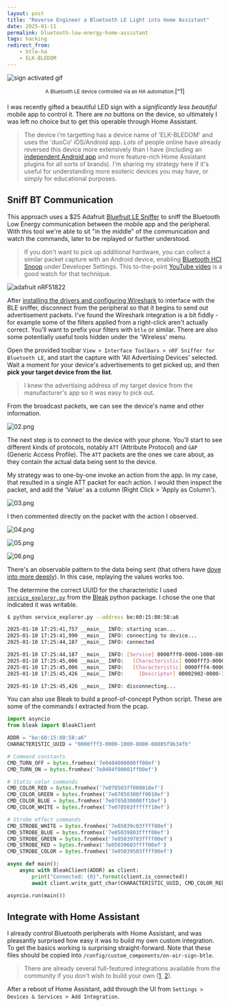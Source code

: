 ```yaml
---
layout: post
title: "Reverse Engineer a Bluetooth LE Light into Home Assistant"
date: 2025-01-11
permalink: bluetooth-low-energy-home-assistant
tags: hacking
redirect_from:
    - btle-ha
    - ELK-BLEDOM
---
```


![sign activated gif]({{site.url}}/assets/resources-btle-ha/sign.gif)
<div markdown="1" style="text-align: center; margin-bottom: 20px;"><small>A Bluetooth LE device controlled via an HA automation.</small>[^1]
</div>

I was recently gifted a beautiful LED sign with a *significantly less beautiful* mobile app to control it.  There are _no_ buttons on the device, so ultimately I was left no choice but to get this operable through Home Assistant.

> The device i'm targetting has a device name of 'ELK-BLEDOM' and uses the 'duoCo' iOS/Android app.  _Lots_ of people online have already reversed this device more extensively than I have (including an [independent Android app](https://play.google.com/store/apps/details?id=com.leet.elkotrol&hl=en-US) and more feature-rich Home Assistant plugins for all sorts of brands).  I'm sharing my strategy here if it's useful for understanding more esoteric devices you may have, or simply for educational purposes.

## Sniff BT Communication

This approach uses a $25 Adafruit [Bluefruit LE Sniffer](https://www.adafruit.com/product/2269) to sniff the Bluetooth Low Energy communication between the mobile app and the peripheral.  With this tool we're able to sit "in the middle" of the communication and watch the commands, later to be replayed or further understood.

 > If you don't want to pick up additional hardware, you can collect a similar packet capture with an Android device, enabling [Bluetooth HCI Snoop](https://source.android.com/docs/core/connect/bluetooth/verifying_debugging#debugging-with-logs) under Developer Settings.  This to-the-point [YouTube video](https://www.youtube.com/watch?v=NIBmiPtCDdM) is a good watch for that technique.

![adafruit nRF51822]({{site.url}}/assets/resources-btle-ha/01.jpg)

After [installing the drivers and configuring Wireshark](https://learn.adafruit.com/introducing-the-adafruit-bluefruit-le-sniffer/using-with-sniffer-v2-and-python3) to interface with the BLE sniffer, disconnect from the peripheral so that it begins to send out advertisement packets.  I've found the Wireshark integration is a bit fiddly - for example some of the filters applied from a right-click aren't actually correct.  You'll want to prefix your filters with `btle` or similar.  There are also some potentially useful tools hidden under the 'Wireless' menu.

Open the provided toolbar  `View > Interface Toolbars > nRF Sniffer for Bluetooth LE`, and start the capture with 'All Advertising Devices' selected.  Wait a moment for your device's advertisements to get picked up, and then **pick your target device from the list**.  

> I knew the advertising address of my target device from the manufacturer's app so it was easy to pick out.

From the broadcast packets, we can see the device's name and other information.  

![02.png]({{site.url}}/assets/resources-btle-ha/02.png)

The next step is to connect to the device with your phone. You'll start to see different kinds of protocols, notably `ATT` (Attribute Protocol) and `GAP` (Generic Access Profile).  The `ATT` packets are the ones we care about, as they contain the actual data being sent to the device. 

My strategy was to one-by-one invoke an action from the app.  In my case, that resulted in a single ATT packet for each action.  I would then inspect the packet, and add the 'Value' as a column (Right Click > 'Apply as Column'). 

![03.png]({{site.url}}/assets/resources-btle-ha/03.png)

I then commented directly on the packet with the action I observed.

![04.png]({{site.url}}/assets/resources-btle-ha/04.png)

![05.png]({{site.url}}/assets/resources-btle-ha/05.png)

![06.png]({{site.url}}/assets/resources-btle-ha/06.png)


There's an observable pattern to the data being sent (that others have [dove into more deeply](https://github.com/FergusInLondon/ELK-BLEDOM/blob/master/PROTCOL.md)).  In this case, replaying the values works too. 

The determine the correct UUID for the characteristic I used [`service_explorer.py`](https://github.com/hbldh/bleak/blob/develop/examples/service_explorer.py) from the [Bleak](https://github.com/hbldh/bleak) python package.  I chose the one that indicated it was writable.

```bash
$ python service_explorer.py --address be:60:15:80:58:a6

2025-01-10 17:25:41,757 __main__ INFO: starting scan...
2025-01-10 17:25:41,990 __main__ INFO: connecting to device...
2025-01-10 17:25:44,187 __main__ INFO: connected

2025-01-10 17:25:44,187 __main__ INFO: [Service] 0000fff0-0000-1000-8000-00805f9b34fb (Handle: 4): Vendor specific
2025-01-10 17:25:45,006 __main__ INFO:   [Characteristic] 0000fff3-0000-1000-8000-00805f9b34fb (Handle: 8): Vendor specific (read,write-without-response), Value: bytearray(b'ELKP10Y60V052_BRG\x00\x00\x00'), Max write w/o rsp size: 513
2025-01-10 17:25:45,006 __main__ INFO:   [Characteristic] 0000fff4-0000-1000-8000-00805f9b34fb (Handle: 5): Vendor specific (notify)
2025-01-10 17:25:45,426 __main__ INFO:     [Descriptor] 00002902-0000-1000-8000-00805f9b34fb (Handle: 7): Client Characteristic Configuration, Value: bytearray(b'')

2025-01-10 17:25:45,426 __main__ INFO: disconnecting...
```

You can also use Bleak to build a proof-of-concept Python script. These are some of the commands I extracted from the pcap.

```python
import asyncio
from bleak import BleakClient

ADDR = "be:60:15:80:58:a6"
CHARACTERISTIC_UUID = "0000fff3-0000-1000-8000-00805f9b34fb"

# Command constants
CMD_TURN_OFF = bytes.fromhex('7e0404000000ff00ef')
CMD_TURN_ON = bytes.fromhex('7e0404f00001ff00ef')

# Static color commands
CMD_COLOR_RED = bytes.fromhex('7e070503ff000010ef')
CMD_COLOR_GREEN = bytes.fromhex('7e07050300ff0010ef')
CMD_COLOR_BLUE = bytes.fromhex('7e0705030000ff10ef')
CMD_COLOR_WHITE = bytes.fromhex('7e070503ffffff10ef')

# Strobe effect commands
CMD_STROBE_WHITE = bytes.fromhex('7e05039c03ffff00ef')
CMD_STROBE_BLUE = bytes.fromhex('7e05039803ffff00ef')
CMD_STROBE_GREEN = bytes.fromhex('7e05039703ffff00ef')
CMD_STROBE_RED = bytes.fromhex('7e05039603ffff00ef')
CMD_STROBE_COLOR = bytes.fromhex('7e05039503ffff00ef')

async def main():
    async with BleakClient(ADDR) as client:
        print("Connected: {0}".format(client.is_connected))
        await client.write_gatt_char(CHARACTERISTIC_UUID, CMD_COLOR_RED)

asyncio.run(main())
```

## Integrate with Home Assistant

I already control Bluetooth peripherals with Home Assistant, and was pleasantly surprised how easy it was to build my own custom integration. To get the basics working is surprising straight-forward.  Note that these files should be copied into `/config/custom_components/on-air-sign-btle`.

> There are already several full-featured integrations available from the community if you don't wish to build your own ([1](https://github.com/8none1/elk-bledob), [2](https://github.com/dave-code-ruiz/elkbledom)). 

After a reboot of Home Assistant, add through the UI from `Settings > Devices & Services > Add Integration`.

<!-- The entire integation is published to [**this gist**](https://gist.github.com/joshspicer/e0992ceffa2d55576363b2d1ae22dd8d). -->

<script src="https://gist.github.com/joshspicer/e0992ceffa2d55576363b2d1ae22dd8d.js"></script>


[^1]: [Ever heard of amateur radio?]({{site.url}}/kk7vua)
